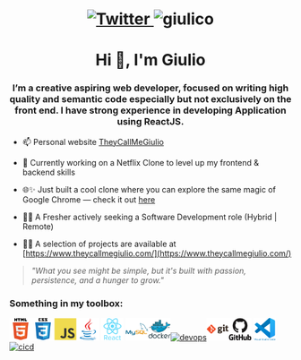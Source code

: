 <h1 align="center">
  <a href="https://twitter.com/this_is_giulio" target="_blank">
    <img src="https://img.shields.io/twitter/url?label=Twitter&url=https%3A%2F%2Ftwitter.com%2Fthis_is_giulio" alt="Twitter">
  </a>
  <img src="https://komarev.com/ghpvc/?username=giulico&label=Profile%20views&color=0e75b6&style=flat" alt="giulico" />
</h1>

<h1 align="center">Hi 👋, I'm Giulio</h1>
<h3 align="center">I’m a creative aspiring  web developer, focused on writing high quality and semantic code especially but not exclusively on the front end. I have strong experience in developing Application using ReactJS.</h3>

- 📫 Personal website [TheyCallMeGiulio](https://www.theycallmegiulio.com/)

- 🌱 Currently working on a Netflix Clone to level up my frontend & backend skills

- 🌐✨ Just built a cool clone where you can explore the same magic of Google Chrome —  check it out [here](https://clone-8db54.web.app/)
  
- 👩‍🎓 A Fresher actively seeking a Software Development role (Hybrid | Remote)

- 👨‍💻 A selection of projects are available at [https://www.theycallmegiulio.com/](https://www.theycallmegiulio.com/)


> *"What you see might be simple, but it's built with passion, persistence, and a hunger to grow."*

<h3 align="left">Something in my toolbox:</h3>

<!-- HTML -->
<p align="left"><a href="https://developer.mozilla.org/en-US/docs/Web/HTML" target="_blank" rel="noreferrer"><img src="https://raw.githubusercontent.com/devicons/devicon/master/icons/html5/html5-original-wordmark.svg" alt="html" width="40" height="40"/></a><a href="https://developer.mozilla.org/en-US/docs/Web/CSS" target="_blank" rel="noreferrer"><img src="https://raw.githubusercontent.com/devicons/devicon/master/icons/css3/css3-original-wordmark.svg" alt="css" width="40" height="40"/></a><a href="https://developer.mozilla.org/en-US/docs/Web/JavaScript" target="_blank" rel="noreferrer"><img src="https://raw.githubusercontent.com/devicons/devicon/master/icons/javascript/javascript-original.svg" alt="javascript" width="40" height="40"/></a><a href="https://www.java.com/" target="_blank" rel="noreferrer"><img src="https://raw.githubusercontent.com/devicons/devicon/master/icons/java/java-original.svg" alt="java" width="40" height="40"/></a> <a href="https://reactjs.org/" target="_blank" rel="noreferrer"><img src="https://raw.githubusercontent.com/devicons/devicon/master/icons/react/react-original-wordmark.svg" alt="react" width="40" height="40"/></a> <a href="https://www.mysql.com/" target="_blank" rel="noreferrer"><img src="https://raw.githubusercontent.com/devicons/devicon/master/icons/mysql/mysql-original-wordmark.svg" alt="mysql" width="40" height="40"/></a><a href="https://www.docker.com/" target="_blank" rel="noreferrer"><img src="https://raw.githubusercontent.com/devicons/devicon/master/icons/docker/docker-original-wordmark.svg" alt="docker" width="40" height="40"/></a><a href="https://en.wikipedia.org/wiki/DevOps" target="_blank" rel="noreferrer"><img src="https://cdn-icons-png.flaticon.com/512/5969/5969067.png" alt="devops" width="40" height="40"/></a><a href="https://git-scm.com/" target="_blank" rel="noreferrer"><img src="https://raw.githubusercontent.com/devicons/devicon/master/icons/git/git-original-wordmark.svg" alt="git" width="40" height="40"/></a><a href="https://github.com/" target="_blank" rel="noreferrer"><img src="https://raw.githubusercontent.com/devicons/devicon/master/icons/github/github-original-wordmark.svg" alt="github" width="40" height="40"/></a> <a href="https://code.visualstudio.com/" target="_blank" rel="noreferrer"><img src="https://raw.githubusercontent.com/devicons/devicon/master/icons/vscode/vscode-original-wordmark.svg" alt="vscode" width="40" height="40"/></a><a href="https://en.wikipedia.org/wiki/CI/CD" target="_blank" rel="noreferrer"><img src="https://cdn-icons-png.flaticon.com/512/10460/10460492.png" alt="cicd" width="40" height="40"/></a> 
</p>

